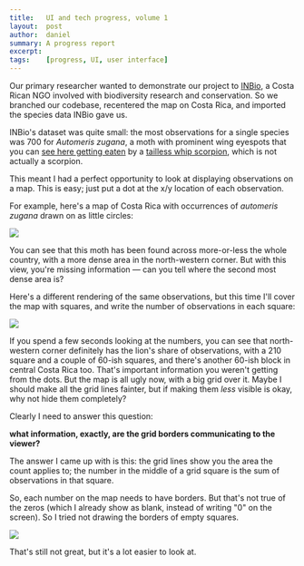 ```yaml
---
title:   UI and tech progress, volume 1
layout:  post
author:  daniel
summary: A progress report
excerpt: 
tags:    [progress, UI, user interface]
---
```


Our primary researcher wanted to demonstrate our project to
[INBio](http://www.inbio.ac.cr), a Costa Rican NGO involved
with biodiversity research and conservation.  So we branched 
our codebase, recentered the map on Costa Rica, and imported
the species data INBio gave us.

INBio's dataset was quite small: the most observations for 
a single species was 700 for <i>Automeris zugana</i>, a moth 
with prominent wing eyespots that you can 
[see here getting eaten](http://caterpillar-eyespots.blogspot.com.au/2011/08/automeris-zugana-pwnd1.html)
by a
[tailless whip scorpion](http://en.wikipedia.org/wiki/Amblypygi),
which is not actually a scorpion.

This meant I had a perfect opportunity to look at displaying
observations on a map.  This is easy; just put a dot at
the x/y location of each observation.

For example, here's a map of Costa Rica with occurrences of 
<i>automeris zugana</i> drawn on as little circles:

<img src="{{ BASE_PATH }}/images/clustering-costarica-zugana-dots.png" />

You can see that this moth has been found across more-or-less the whole country,
with a more dense area in the north-western corner.  But with this view,
you're missing information &mdash; can you tell where the second most dense
area is?

Here's a different rendering of the same observations, 
but this time I'll cover the map with squares, and write the number of observations
in each square:

<img src="{{ BASE_PATH }}/images/clustering-costarica-zugana-grid.png" />

If you spend a few seconds looking at the numbers, you can see that 
north-western corner definitely has the lion's share of observations,
with a 210 square and a couple of 60-ish squares, and there's another
60-ish block in central Costa Rica too. That's important information 
you weren't getting from the dots.  But the map is all ugly now, with
a big grid over it.  Maybe I should make all the grid lines fainter, 
but if making them *less* visible is okay, why not hide them completely?

Clearly I need to answer this question:

**what information, exactly, are the grid borders communicating
to the viewer?**

The answer I came up with is this: the grid lines show you the area the
count applies to; the number in the middle of a grid square is the sum
of observations in that square.

So, each number on the map needs to have borders.  But that's not true
of the zeros (which I already show as blank, instead of writing "0" on 
the screen).  So I tried not drawing the borders of empty squares.

<img src="{{ BASE_PATH }}/images/clustering-costarica-zugana-sparsegrid.png" />

That's still not great, but it's a lot easier to look at.



















